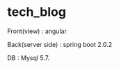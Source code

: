# tech_blog 


Front(view) : angular 

Back(server side) : spring boot 2.0.2 

DB : Mysql 5.7. 




